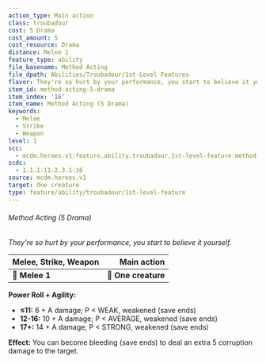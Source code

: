 ```yaml
---
action_type: Main action
class: troubadour
cost: 5 Drama
cost_amount: 5
cost_resource: Drama
distance: Melee 1
feature_type: ability
file_basename: Method Acting
file_dpath: Abilities/Troubadour/1st-Level Features
flavor: They're so hurt by your performance, you start to believe it yourself.
item_id: method-acting-5-drama
item_index: '16'
item_name: Method Acting (5 Drama)
keywords:
  - Melee
  - Strike
  - Weapon
level: 1
scc:
  - mcdm.heroes.v1:feature.ability.troubadour.1st-level-feature:method-acting-5-drama
scdc:
  - 1.1.1:11.2.3.1:16
source: mcdm.heroes.v1
target: One creature
type: feature/ability/troubadour/1st-level-feature
---
```


###### Method Acting (5 Drama)

*They're so hurt by your performance, you start to believe it yourself.*

| **Melee, Strike, Weapon** |     **Main action** |
| ------------------------- | ------------------: |
| **📏 Melee 1**            | **🎯 One creature** |

**Power Roll + Agility:**

- **≤11:** 6 + A damage; P < WEAK, weakened (save ends)
- **12-16:** 10 + A damage; P < AVERAGE, weakened (save ends)
- **17+:** 14 + A damage; P < STRONG, weakened (save ends)

**Effect:** You can become bleeding (save ends) to deal an extra 5 corruption damage to the target.
